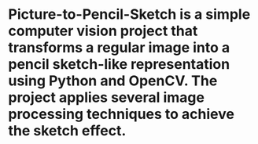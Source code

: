 # Picture-to-Pencil-Sketch is a simple computer vision project that transforms a regular image into a pencil sketch-like representation using Python and OpenCV. The project applies several image processing techniques to achieve the sketch effect.
